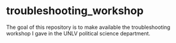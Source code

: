 # troubleshooting_workshop

<!-- badges: start -->

<!-- badges: end -->

The goal of this repository is to make available the troubleshooting workshop I gave in the UNLV political science department. 